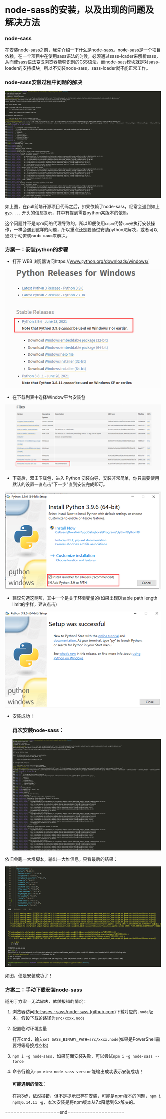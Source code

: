 # node-sass的安装，以及出现的问题及解决方法

### node-sass

在安装node-sass之前，我先介绍一下什么是node-sass。node-sass是一个项目依赖，在一个项目中在使用sass语法的时候，必须通过sass-loader来解析sass，从而使sass语法变成浏览器能够识别的CSS语法，而node-sass模块就是对sass-loader的支持模块，所以不安装node-sass，sass-loader就不能正常工作。

### node-sass安装过程中问题的解决

![image-20210709104713769](./img/image-20210709104713769.png)

如上图，在pull前端开源项目代码之后，如果依赖了node-sass，经常会遇到如上`gyp....` 开头的信息提示，其中有提到需要python某版本的依赖。

这个问题并不是npm网络代理导致的，所以即便使用`cnpm`代替`npm`来执行安装操作，一样会遇到这样的问题，所以重点还是要通过安装python来解决，或者可以通过手动安装node-sass来解决。

### 方案一：安装python的步骤

- 打开 WEB 浏览器访问https://www.python.org/downloads/windows/

![image-20210709105511419](./img/image-20210709105511419.png)

- 在下载列表中选择Window平台安装包

![image-20210709105633232](./img/image-20210709105633232.png)

- 下载后，双击下载包，进入 Python 安装向导，安装非常简单，你只需要使用默认的设置一直点击"下一步"直到安装完成即可。

![image-20210709105754961](./img/image-20210709105754961.png)

- 建议勾选这两项，其中一个是关于环境变量的(如果出现Disable path length limit的字样，建议点击)

![image-20210709105848770](./img/image-20210709105848770.png)

- 安装成功！

  ### 再次安装node-sass：

  ![image-20210709110040996](./img/image-20210709110040996.png)

依旧会跑一大堆脚本，输出一大堆信息，只看最后的结果：

![image-20210709110156693](./img/image-20210709110156693.png)

如图，便是安装成功了！

### 方案二：手动下载安装node-sass

适用于方案一无法解决，依然报错的情况：

1. 浏览器访问[Releases · sass/node-sass (github.com)](https://github.com/sass/node-sass/releases)下载对应的`.node`版本，假设下载的路径为`src/xxxx.node`

2. 配置临时环境变量

   打开cmd，输入`set SASS_BINARY_PATH=src/xxxx.node`(如果是PowerShell需要将等号换成空格)

3. `npm i -g node-sass`，如果前面安装失败，可以尝试`npm i -g node-sass --force`

4. 命令行输入`npm view node-sass version`能输出成功表示安装成功！

   #### 可能遇到的情况：

   在第3步，依然报错，但不是提示已存在安装，可能是npm版本的问题，`npm i npm@6.14.11 -g`，本次安装是将npm版本从7.x降低到6.x解决的。

   

   

===================end====================
